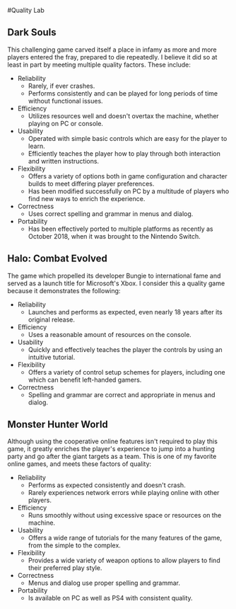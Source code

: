 #Quality Lab

## Dark Souls
This challenging game carved itself a place in infamy as more and more players entered the fray, prepared to die repeatedly. I believe it did so at least in part by meeting multiple quality factors. These include:
- Reliability
  - Rarely, if ever crashes.
  - Performs consistently and can be played for long periods of time without functional issues.
- Efficiency
  - Utilizes resources well and doesn't overtax the machine, whether playing on PC or console.
- Usability
  - Operated with simple basic controls which are easy for the player to learn.
  - Efficiently teaches the player how to play through both interaction and written instructions.
- Flexibility
  - Offers a variety of options both in game configuration and character builds to meet differing player preferences.
  - Has been modified successfully on PC by a multitude of players who find new ways to enrich the experience.
- Correctness
  - Uses correct spelling and grammar in menus and dialog.
- Portability
  - Has been effectively ported to multiple platforms as recently as October 2018, when it was brought to the Nintendo Switch.

## Halo: Combat Evolved
The game which propelled its developer Bungie to international fame and served as a launch title for Microsoft's Xbox. I consider this a quality game because it demonstrates the following:
- Reliability
  - Launches and performs as expected, even nearly 18 years after its original release.
- Efficiency
  - Uses a reasonable amount of resources on the console.
- Usability
  - Quickly and effectively teaches the player the controls by using an intuitive tutorial.
- Flexibility
  - Offers a variety of control setup schemes for players, including one which can benefit left-handed gamers.
- Correctness
  - Spelling and grammar are correct and appropriate in menus and dialog.

## Monster Hunter World
Although using the cooperative online features isn't required to play this game, it greatly enriches the player's experience to jump into a hunting party and go after the giant targets as a team. This is one of my favorite online games, and meets these factors of quality:
- Reliability
  - Performs as expected consistently and doesn't crash.
  - Rarely experiences network errors while playing online with other players.
- Efficiency
  - Runs smoothly without using excessive space or resources on the machine.
- Usability
  - Offers a wide range of tutorials for the many features of the game, from the simple to the complex.
- Flexibility
  - Provides a wide variety of weapon options to allow players to find their preferred play style.
- Correctness
  - Menus and dialog use proper spelling and grammar.
- Portability
  - Is available on PC as well as PS4 with consistent quality.
